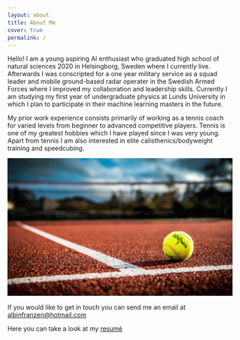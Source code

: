 ```yaml
---
layout: about
title: About Me
cover: true
permalink: /
---
```


Hello! I am a young aspiring AI enthusiast who graduated high school of natural sciences 2020 in Helsingborg, Sweden where I currently live. Afterwards I was conscripted for a one year military service as a squad leader and mobile ground-based radar operater in the Swedish Armed Forces where I improved my collaboration and leadership skills. Currently I am studying my first year of undergraduate physics at Lunds University in which I plan to participate in their machine learning masters in the future. 

My prior work experience consists primarily of working as a tennis coach for varied levels from beginner to advanced competitive players. Tennis is one of my greatest hobbies which I have played since I was very young. Apart from tennis I am also interested in elite calisthenics/bodyweight training and speedcubing.

<p align="center"> 
<img src="/assets/img/tennis.jpg">
</p>

If you would like to get in touch you can send me an email at <a href = "mailto: albinfranzen@hotmail.com">albinfranzen@hotmail.com</a>

Here you can take a look at my [resumé](https://albinfranzen.github.io/assets/img/AI_cv.pdf)
